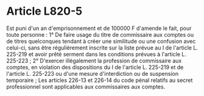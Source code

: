 # Article L820-5

Est puni d'un an d'emprisonnement et de 100000 F d'amende le fait, pour toute personne :   1° De faire usage du titre de commissaire aux comptes ou de titres quelconques tendant à créer une similitude ou une confusion avec celui-ci, sans être régulièrement inscrite sur la liste prévue au I de l'article L. 225-219 et avoir prêté serment dans les conditions prévues à l'article L. 225-223 ;   2° D'exercer illégalement la profession de commissaire aux comptes, en violation des dispositions du I de l'article L. 225-219 et de l'article L. 225-223 ou d'une mesure d'interdiction ou de suspension temporaire ;   Les articles 226-13 et 226-14 du code pénal relatifs au secret professionnel sont applicables aux commissaires aux comptes.